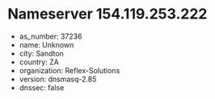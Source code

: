 # Nameserver 154.119.253.222

* as_number: 37236
* name: Unknown
* city: Sandton
* country: ZA
* organization: Reflex-Solutions
* version: dnsmasq-2.85
* dnssec: false
